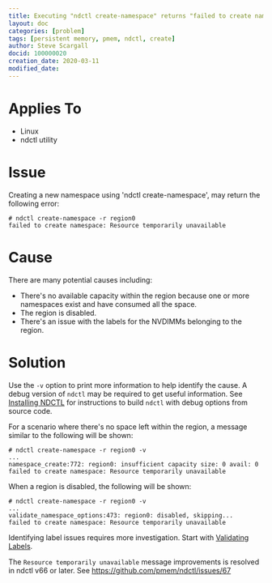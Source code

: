```yaml
---
title: Executing "ndctl create-namespace" returns "failed to create namespace. Resource temporarily unavailable"
layout: doc
categories: [problem]
tags: [persistent memory, pmem, ndctl, create]
author: Steve Scargall
docid: 100000020
creation_date: 2020-03-11
modified_date: 
---
```


# Applies To

- Linux
- ndctl utility

# Issue

Creating a new namespace using 'ndctl create-namespace', may return the following error:

```
# ndctl create-namespace -r region0
failed to create namespace: Resource temporarily unavailable
```

# Cause

There are many potential causes including:

- There's no available capacity within the region because one or more namespaces exist and have consumed all the space.
- The region is disabled.
- There's an issue with the labels for the NVDIMMs belonging to the region.

# Solution

Use the `-v` option to print more information to help identify the cause. A debug version of `ndctl` may be required to get useful information. See [Installing NDCTL](https://github.com/sscargal/pmem-docs-ndctl-user-guide/tree/bad2d0a9e4528c1cc9d2aa6271f8a427dad45420/getting-started-guide/installing-ndctl.md) for instructions to build `ndctl` with debug options from source code.

For a scenario where there's no space left within the region, a message similar to the following will be shown:

```
# ndctl create-namespace -r region0 -v
...
namespace_create:772: region0: insufficient capacity size: 0 avail: 0
failed to create namespace: Resource temporarily unavailable
```

When a region is disabled, the following will be shown:

```
# ndctl create-namespace -r region0 -v
...
validate_namespace_options:473: region0: disabled, skipping...
failed to create namespace: Resource temporarily unavailable
```

Identifying label issues requires more investigation. Start with [Validating Labels]().

The `Resource temporarily unavailable` message improvements is resolved in ndctl v66 or later. See https://github.com/pmem/ndctl/issues/67
